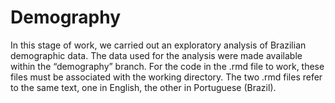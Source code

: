 # Demography

In this stage of work, we carried out an exploratory analysis of Brazilian demographic data. The data used for the analysis were made available within the “demography” branch. For the code in the .rmd file to work, these files must be associated with the working directory. The two .rmd files refer to the same text, one in English, the other in Portuguese (Brazil).

